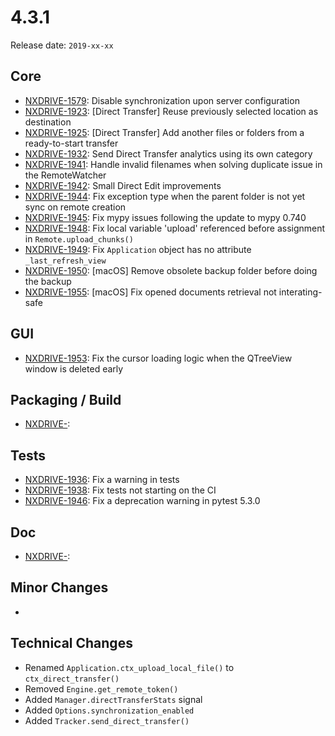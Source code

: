 # 4.3.1

Release date: `2019-xx-xx`

## Core

- [NXDRIVE-1579](https://jira.nuxeo.com/browse/NXDRIVE-1579): Disable synchronization upon server configuration
- [NXDRIVE-1923](https://jira.nuxeo.com/browse/NXDRIVE-1923): [Direct Transfer] Reuse previously selected location as destination
- [NXDRIVE-1925](https://jira.nuxeo.com/browse/NXDRIVE-1925): [Direct Transfer] Add another files or folders from a ready-to-start transfer
- [NXDRIVE-1932](https://jira.nuxeo.com/browse/NXDRIVE-1932): Send Direct Transfer analytics using its own category
- [NXDRIVE-1941](https://jira.nuxeo.com/browse/NXDRIVE-1941): Handle invalid filenames when solving duplicate issue in the RemoteWatcher
- [NXDRIVE-1942](https://jira.nuxeo.com/browse/NXDRIVE-1942): Small Direct Edit improvements
- [NXDRIVE-1944](https://jira.nuxeo.com/browse/NXDRIVE-1944): Fix exception type when the parent folder is not yet sync on remote creation
- [NXDRIVE-1945](https://jira.nuxeo.com/browse/NXDRIVE-1945): Fix mypy issues following the update to mypy 0.740
- [NXDRIVE-1948](https://jira.nuxeo.com/browse/NXDRIVE-1948): Fix local variable 'upload' referenced before assignment in `Remote.upload_chunks()`
- [NXDRIVE-1949](https://jira.nuxeo.com/browse/NXDRIVE-1949): Fix `Application` object has no attribute `_last_refresh_view`
- [NXDRIVE-1950](https://jira.nuxeo.com/browse/NXDRIVE-1950): [macOS] Remove obsolete backup folder before doing the backup
- [NXDRIVE-1955](https://jira.nuxeo.com/browse/NXDRIVE-1955): [macOS] Fix opened documents retrieval not interating-safe

## GUI

- [NXDRIVE-1953](https://jira.nuxeo.com/browse/NXDRIVE-1953): Fix the cursor loading logic when the QTreeView window is deleted early

## Packaging / Build

- [NXDRIVE-](https://jira.nuxeo.com/browse/NXDRIVE-):

## Tests

- [NXDRIVE-1936](https://jira.nuxeo.com/browse/NXDRIVE-1936): Fix a warning in tests
- [NXDRIVE-1938](https://jira.nuxeo.com/browse/NXDRIVE-1938): Fix tests not starting on the CI
- [NXDRIVE-1946](https://jira.nuxeo.com/browse/NXDRIVE-1946): Fix a deprecation warning in pytest 5.3.0

## Doc

- [NXDRIVE-](https://jira.nuxeo.com/browse/NXDRIVE-):

## Minor Changes

-

## Technical Changes

- Renamed `Application.ctx_upload_local_file()` to `ctx_direct_transfer()`
- Removed `Engine.get_remote_token()`
- Added `Manager.directTransferStats` signal
- Added `Options.synchronization_enabled`
- Added `Tracker.send_direct_transfer()`
